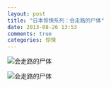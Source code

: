 ```yaml
---
layout: post
title: "日本惊悚系列：会走路的尸体"
date: 2013-08-26 13:53
comments: true
categories: 惊悚
---
```


<!--more-->

![会走路的尸体](http://h.90g.org/files/2013/07/09/3570f10db2b18011d49525ce95bf3014.jpg "会走路的尸体") 

![会走路的尸体](http://h.90g.org/files/2013/07/09/64165db4486617ca0229739252574967.jpg "会走路的尸体") 

